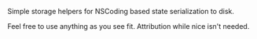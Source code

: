 Simple storage helpers for NSCoding based state serialization to disk.

Feel free to use anything as you see fit. Attribution while nice isn't needed. 